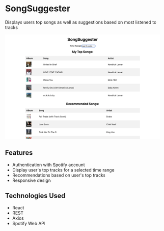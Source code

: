 # SongSuggester
Displays users top songs as well as suggestions based on most listened to tracks

![Alt text](Other/myimg.png "img")

## Features
* Authentication with Spotify account
* Display user's top tracks for a selected time range
* Recommendations based on user's top tracks
* Responsive design

## Technologies Used
* React
* REST
* Axios
* Spotify Web API
